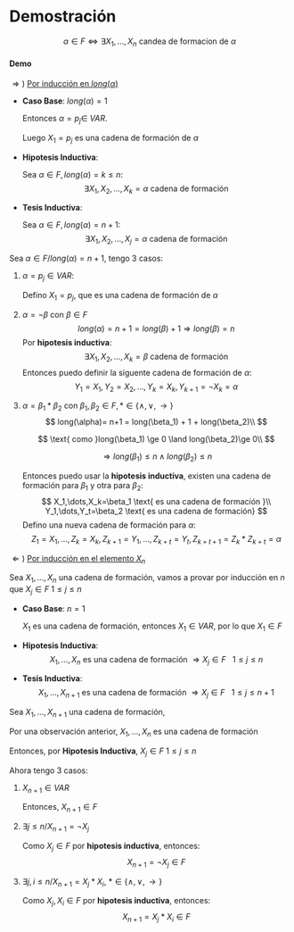 # Demostración

$$
\alpha \in F \Leftrightarrow \exists X_1,\dots,X_n \text{ candea de formacion de } \alpha
$$

#### Demo

$\Rightarrow)$ <u>Por inducción en $long(\alpha)$</u> 

- **Caso Base**: $long(\alpha)=1$

  Entonces $\alpha = p_j \in$  ${VAR}$. 

  Luego $X_1=p_j$ es una cadena de formación de $\alpha$

- **Hipotesis Inductiva**:

  Sea $\alpha \in F, long(\alpha)=k\le n:$
  $$
  \exists X_1,X_2,\dots,X_k = \alpha \text{ cadena de formación}
  $$

- **Tesis Inductiva**:

  Sea $\alpha \in F, long(\alpha)=n+1$:
  $$
  \exists X_1,X_2,\dots,X_j = \alpha \text{ cadena de formación}
  $$

Sea $\alpha \in F/long(\alpha)=n+1$, tengo 3 casos:

1. $\alpha = p_j\in VAR$:

   Defino $X_1=p_j$, que es una cadena de formación de $\alpha$

2. $\alpha =\neg \beta$ con $\beta \in F$
   $$
   long(\alpha)=n+1 = long(\beta)+1 \Rightarrow long(\beta)=n
   $$
   Por **hipotesis inductiva**:
   $$
   \exists X_1,X_2,\dots,X_k = \beta \text{ cadena de formación}
   $$
   Entonces puedo definir la siguente cadena de formación de $\alpha$: 
   $$
   Y_1=X_1,Y_2=X_2,\dots,Y_k=X_k,Y_{k+1}=\neg X_k=\alpha
   $$

3. $\alpha = \beta_1 * \beta_2$ con $\beta_1,\beta_2\in F, *\in \{\land,\lor,\rightarrow\}$
   $$
   long(\alpha)= n+1 = long(\beta_1) + 1 + long(\beta_2)\\
   $$

   $$
   \text{ como }long(\beta_1) \ge 0 \land long(\beta_2)\ge 0\\
   $$

   $$
   \Rightarrow long(\beta_1) \le n \land long(\beta_2) \le n
   $$

   Entonces puedo usar la **hipotesis inductiva**, existen una cadena de formación para $\beta_1$ y otra para $\beta_2$:
   $$
   X_1,\dots,X_k=\beta_1 \text{ es una cadena de formación }\\
   Y_1,\dots,Y_t=\beta_2 \text{ es una cadena de formación}
   $$
   Defino una nueva cadena de formación para $\alpha$:
   $$
   Z_1=X_1,\dots,Z_k=X_k,Z_{k+1}=Y_1,\dots,Z_{k+t}=Y_t,Z_{k+t+1}=Z_k * Z_{k+t}=\alpha
   $$

$\Leftarrow )$ <u>Por inducción en el elemento $X_n$</u>

Sea $X_1,\dots,X_n$ una cadena de formación, vamos a provar por inducción en $n$ que $X_j\in F$ $1\le j\le n$

- **Caso Base**: $n=1$

  $X_1$ es una cadena de formación, entonces $X_1 \in VAR$, por lo que $X_1 \in F$

- **Hipotesis Inductiva**: 
  $$
  X_1,\dots,X_n \text{ es una cadena de formación } \Rightarrow X_j \in F~~~1\le j\le n
  $$

- **Tesis Inductiva**:
  $$
  X_1,\dots,X_{n+1} \text{ es una cadena de formación } \Rightarrow X_j \in F~~~1\le j\le n+1
  $$

Sea $X_1,\dots,X_{n+1}$ una cadena de formación,

Por una observación anterior, $X_1,\dots,X_n$ es una cadena de formación

Entonces, por **Hipotesis Inductiva**, $X_j \in F$  $1\le j \le n$

Ahora tengo 3 casos:

1. $X_{n+1} \in VAR$

   Entonces, $X_{n+1} \in F$

2. $\exists j \le n /X_{n+1} = \neg X_j$

   Como $X_j\in F$ por **hipotesis inductiva**, entonces:
   $$
   X_{n+1}=\neg X_j \in F
   $$

3. $\exists j,i \le n / X_{n+1} = X_j*X_i,$  $*\in\{\land,\lor,\rightarrow\}$

   Como $X_j,X_i \in F$ por **hipotesis inductiva**, entonces:
   $$
   X_{n+1}= X_j * X_i \in F
   $$
   